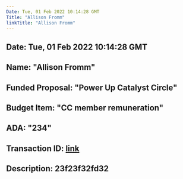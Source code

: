 ```yaml
---
Date: Tue, 01 Feb 2022 10:14:28 GMT
Title: "Allison Fromm"
linkTitle: "Allison Fromm"
---
```

## Date: Tue, 01 Feb 2022 10:14:28 GMT
## Name: "Allison Fromm"
## Funded Proposal: "Power Up Catalyst Circle"
## Budget Item: "CC member remuneration"
## ADA: "234"
## Transaction ID: [link](https://cardanoscan.io/transaction/23r23f23)
## Description: 23f23f32fd32
